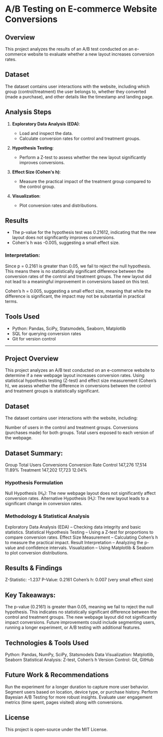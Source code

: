 # A/B Testing on E-commerce Website Conversions

## Overview
This project analyzes the results of an A/B test conducted on an e-commerce website to evaluate whether a new layout increases conversion rates. 

## Dataset
The dataset contains user interactions with the website, including which group (control/treatment) the user belongs to, whether they converted (made a purchase), and other details like the timestamp and landing page.

## Analysis Steps
1. **Exploratory Data Analysis (EDA)**: 
   - Load and inspect the data.
   - Calculate conversion rates for control and treatment groups.
   
2. **Hypothesis Testing**: 
   - Perform a Z-test to assess whether the new layout significantly improves conversions.

3. **Effect Size (Cohen's h)**: 
   - Measure the practical impact of the treatment group compared to the control group.

4. **Visualization**: 
   - Plot conversion rates and distributions.

## Results
- The p-value for the hypothesis test was 0.21612, indicating that the new layout does not significantly improves conversions.
- Cohen's h was -0.005, suggesting a small effect size.

### Interpretation:
Since p = 0.2161 is greater than 0.05, we fail to reject the null hypothesis.
This means there is no statistically significant difference between the conversion rates of the control and treatment groups.
The new layout did not lead to a meaningful improvement in conversions based on this test.

Cohen’s h = 0.005, suggesting a small effect size, meaning that while the difference is significant, the impact may not be substantial in practical terms.

## Tools Used
- Python: Pandas, SciPy, Statsmodels, Seaborn, Matplotlib
- SQL for querying conversion rates
- Git for version control


------------------------------------------------------------------------------------------------------------------------------------------------

## Project Overview
This project analyzes an A/B test conducted on an e-commerce website to determine if a new webpage layout increases conversion rates. Using statistical hypothesis testing (Z-test) and effect size measurement (Cohen’s h), we assess whether the difference in conversions between the control and treatment groups is statistically significant.

## Dataset
The dataset contains user interactions with the website, including:

Number of users in the control and treatment groups.
Conversions (purchases made) for both groups.
Total users exposed to each version of the webpage.

## Dataset Summary:
Group	Total Users	Conversions	Conversion Rate
Control	147,276	17,514	11.89%
Treatment	147,202	17,723	12.04%

### Hypothesis Formulation
Null Hypothesis (H₀): The new webpage layout does not significantly affect conversion rates.
Alternative Hypothesis (H₁): The new layout leads to a significant change in conversion rates.

### Methodology & Statistical Analysis
Exploratory Data Analysis (EDA) – Checking data integrity and basic statistics.
Statistical Hypothesis Testing – Using a Z-test for proportions to compare conversion rates.
Effect Size Measurement – Calculating Cohen’s h to measure the practical impact.
Result Interpretation – Analyzing the p-value and confidence intervals.
Visualization – Using Matplotlib & Seaborn to plot conversion distributions.

## Results & Findings
Z-Statistic: -1.237
P-Value: 0.2161
Cohen’s h: 0.007 (very small effect size)

## Key Takeaways:
 The p-value (0.2161) is greater than 0.05, meaning we fail to reject the null hypothesis.
 This indicates no statistically significant difference between the control and treatment groups.
 The new webpage layout did not significantly impact conversions.
 Future improvements could include segmenting users, running a longer experiment, or A/B testing with additional features.

## Technologies & Tools Used
Python: Pandas, NumPy, SciPy, Statsmodels
Data Visualization: Matplotlib, Seaborn
Statistical Analysis: Z-test, Cohen’s h
Version Control: Git, GitHub

## Future Work & Recommendations
Run the experiment for a longer duration to capture more user behavior.
Segment users based on location, device type, or purchase history.
Perform Bayesian A/B Testing for more robust insights.
Evaluate user engagement metrics (time spent, pages visited) along with conversions.
## License
This project is open-source under the MIT License.

